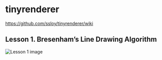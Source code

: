 # tinyrenderer
https://github.com/ssloy/tinyrenderer/wiki

## Lesson 1. Bresenham’s Line Drawing Algorithm
![Lesson 1 image](output/lesson1-02.png)

